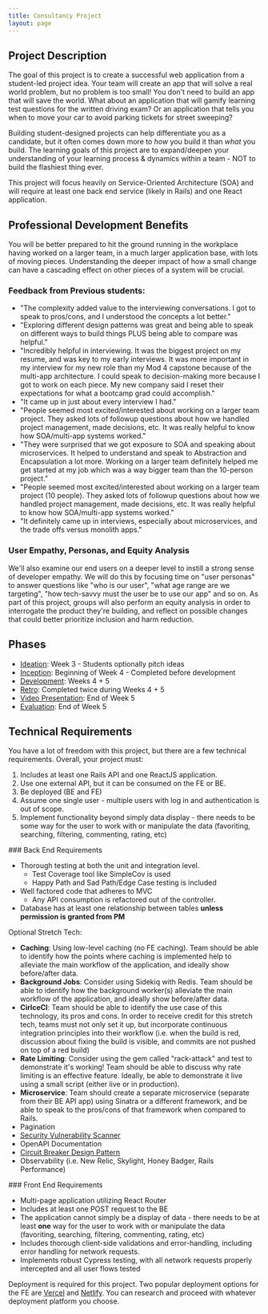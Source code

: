 ```yaml
---
title: Consultancy Project
layout: page
---
```


## Project Description

The goal of this project is to create a successful web application from a student-led project idea. Your team will create an app that will solve a real world problem, but no problem is too small! You don't need to build an app that will save the world. What about an application that will gamify learning test questions for the written driving exam? Or an application that tells you when to move your car to avoid parking tickets for street sweeping? 

Building student-designed projects can help differentiate you as a candidate, but it often comes down more to *how* you build it than *what* you build. The learning goals of this project are to expand/deepen your understanding of your learning process & dynamics within a team - NOT to build the flashiest thing ever.

This project will focus heavily on Service-Oriented Architecture (SOA) and will require at least one back end service (likely in Rails) and one React application.

## Professional Development Benefits

You will be better prepared to hit the ground running in the workplace having worked on a larger team, in a much larger application base, with lots of moving pieces. Understanding the deeper impact of how a small change can have a cascading effect on other pieces of a system will be crucial.

### Feedback from Previous students:

  * "The complexity added value to the interviewing conversations. I got to speak to pros/cons, and I understood the concepts a lot better."
  * "Exploring different design patterns was great and being able to speak on different ways to build things PLUS being able to compare was helpful."
  * "Incredibly helpful in interviewing. It was the biggest project on my resume, and was key to my early interviews. It was more important in my interview for my new role than my Mod 4 capstone because of the multi-app architecture. I could speak to decision-making more because I got to work on each piece. My new company said I reset their expectations for what a bootcamp grad could accomplish."
  * "It came up in just about every interview I had."
  * "People seemed most excited/interested about working on a larger team project. They asked lots of followup questions about how we handled project management, made decisions, etc. It was really helpful to know how SOA/multi-app systems worked."
  * "They were surprised that we got exposure to SOA and speaking about microservices.
  It helped to understand and speak to Abstraction and Encapsulation a lot more. Working on a larger team definitely helped me get started at my job which was a way bigger team than the 10-person project."
  * "People seemed most excited/interested about working on a larger team project (10 people). They asked lots of followup questions about how we handled project management, made decisions, etc. It was really helpful to know how SOA/multi-app systems worked."
  * "It definitely came up in interviews, especially about microservices, and the trade offs versus monolith apps."

### User Empathy, Personas, and Equity Analysis

We'll also examine our end users on a deeper level to instill a strong sense of developer empathy. We will do this by focusing time on "user personas" to answer questions like "who is our user", "what age range are we targeting", "how tech-savvy must the user be to use our app" and so on. As part of this project, groups will also perform an equity analysis in order to interrogate the product they're building, and reflect on possible changes that could better prioritize inclusion and harm reduction. 

## Phases

* [Ideation](./ideation): Week 3 - Students optionally pitch ideas
* [Inception](./inception): Beginning of Week 4 - Completed before development
* [Development](./development): Weeks 4 + 5
* [Retro](./retro_guide): Completed twice during Weeks 4 + 5
* [Video Presentation](./presentation): End of Week 5
* [Evaluation](./evaluation): End of Week 5

## Technical Requirements

You have a lot of freedom with this project, but there are a few technical requirements. Overall, your project must:

1. Includes at least one Rails API and one ReactJS application.
2. Use one external API, but it can be consumed on the FE or BE. 
3. Be deployed (BE and FE)
4. Assume one single user - multiple users with log in and authentication is out of scope.
5. Implement functionality beyond simply data display - there needs to be some way for the user to work with or manipulate the data (favoriting, searching, filtering, commenting, rating, etc)

<section class="dropdown">
### Back End Requirements

* Thorough testing at both the unit and integration level.
  * Test Coverage tool like SimpleCov is used
  * Happy Path and Sad Path/Edge Case testing is included
* Well factored code that adheres to MVC
  * Any API consumption is refactored out of the controller.
* Database has at least one relationship between tables **unless permission is granted from PM**

Optional Stretch Tech:
  * **Caching**: Using low-level caching (no FE caching). Team should be able to identify how the points where caching is implemented help to alleviate the main workflow of the application, and ideally show before/after data. 
  * **Background Jobs**: Consider using Sidekiq with Redis. Team should be able to identify how the background worker(s) alleviate the main workflow of the application, and ideally show before/after data. 
  * **CirlceCI**: Team should be able to identify the use case of this technology, its pros and cons. In order to receive credit for this stretch tech, teams must not only set it up, but incorporate continuous integration principles into their workflow (i.e. when the build is red, discussion about fixing the build is visible, and commits are not pushed on top of a red build)
  * **Rate Limiting**: Consider using the gem called "rack-attack" and test to demonstrate it's working! Team should be able to discuss why rate limiting is an effective feature. Ideally, be able to demonstrate it live using a small script (either live or in production). 
  * **Microservice**: Team should create a separate microservice (separate from their BE API app) using Sinatra or a different framework, and be able to speak to the pros/cons of that framework when compared to Rails. 
* Pagination
* [Security Vulnerability Scanner](https://github.com/presidentbeef/brakeman)
* OpenAPI Documentation
* [Circuit Breaker Design Pattern](https://makisushi.io/posts/asd)
* Observability (i.e. New Relic, Skylight, Honey Badger, Rails Performance)

</section>

<section class="dropdown">
### Front End Requirements

* Multi-page application utilizing React Router
* Includes at least one POST request to the BE
* The application cannot simply be a display of data - there needs to be at least **one** way for the user to work with or manipulate the data (favoriting, searching, filtering, commenting, rating, etc)
* Includes thorough client-side validations and error-handling, including error handling for network requests.
* Implements robust Cypress testing, with all network requests properly intercepted and all user flows tested

Deployment is required for this project. Two popular deployment options for the FE are [Vercel](https://vercel.com/) and [Netlify](https://docs.netlify.com/).  You can research and proceed with whatever deployment platform you choose.  


</section>
